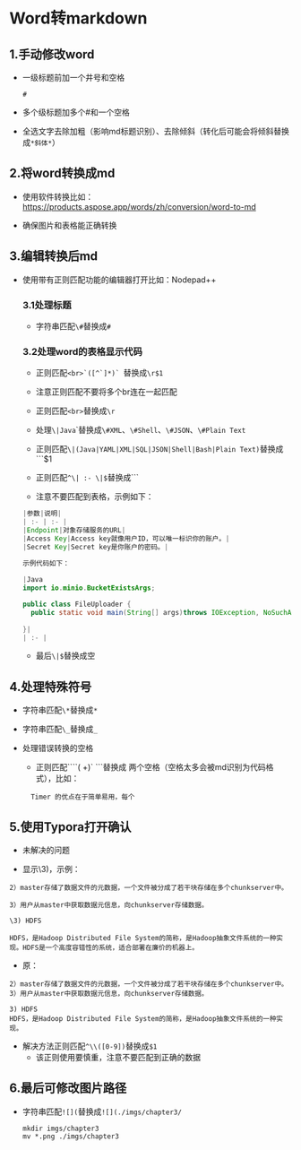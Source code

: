 # Word转markdown

## 1.手动修改word

 * 一级标题前加一个井号和空格

   ```
   # 
   ```
  * 多个级标题加多个#和一个空格
  * 全选文字去除加粗（影响md标题识别）、去除倾斜（转化后可能会将倾斜替换成`*斜体*`）

## 2.将word转换成md

 * 使用软件转换比如：<https://products.aspose.app/words/zh/conversion/word-to-md>

 * 确保图片和表格能正确转换

## 3.编辑转换后md

 * 使用带有正则匹配功能的编辑器打开比如：Nodepad++

	### 3.1处理标题
	
	* 字符串匹配`\#`替换成`#`

	### 3.2处理word的表格显示代码

	* 正则匹配```<br>`([^`]*)` ```替换成`\r$1`
	* 注意正则匹配不要将多个br连在一起匹配
	* 正则匹配`<br>`替换成`\r`
	* 处理`\|Java`\`替换成`\#XML`、`\#Shell`、`\#JSON`、`\#Plain Text`
	* 正则匹配`\|(Java|YAML|XML|SQL|JSON|Shell|Bash|Plain Text)`替换成```$1
    
	* 正则匹配`^\| :- \|$`替换成```
	* 注意不要匹配到表格，示例如下：

	```java
	|参数|说明|
	| :- | :- |
	|Endpoint|对象存储服务的URL|
	|Access Key|Access key就像用户ID，可以唯一标识你的账户。|
	|Secret Key|Secret key是你账户的密码。|
	
	示例代码如下：
		
	|Java
	import io.minio.BucketExistsArgs;
	
	public class FileUploader {
	  public static void main(String[] args)throws IOException, NoSuchAlgorithmException, InvalidKeyException {
		
	}|
	| :- |
	```

	* 最后`\|$`替换成空

## 4.处理特殊符号

* 字符串匹配`\*`替换成`*`

* 字符串匹配`\_`替换成`_`

* 处理错误转换的空格
  
  * 正则匹配````( +)` ```替换成  两个空格（空格太多会被md识别为代码格式），比如：
  
  ```
  	Timer 的优点在于简单易用，每个
  ```

## 5.使用Typora打开确认

* 未解决的问题

* 显示\3)，示例：

```
2）master存储了数据文件的元数据，一个文件被分成了若干块存储在多个chunkserver中。

3）用户从master中获取数据元信息，向chunkserver存储数据。

\3) HDFS

HDFS，是Hadoop Distributed File System的简称，是Hadoop抽象文件系统的一种实现。HDFS是一个高度容错性的系统，适合部署在廉价的机器上。
```

* 原：

```
2）master存储了数据文件的元数据，一个文件被分成了若干块存储在多个chunkserver中。
3）用户从master中获取数据元信息，向chunkserver存储数据。

3) HDFS
HDFS，是Hadoop Distributed File System的简称，是Hadoop抽象文件系统的一种实现。
```

* 解决方法正则匹配`^\\([0-9])`替换成`$1`
  * 该正则使用要慎重，注意不要匹配到正确的数据

## 6.最后可修改图片路径

* 字符串匹配`![](`替换成`![](./imgs/chapter3/`

  ```shell
  mkdir imgs/chapter3
  mv *.png ./imgs/chapter3
  ```

  
